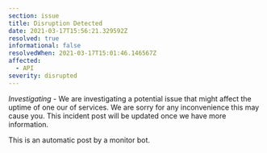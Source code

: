 ```yaml
---
section: issue
title: Disruption Detected
date: 2021-03-17T15:56:21.329592Z
resolved: true
informational: false
resolvedWhen: 2021-03-17T15:01:46.146567Z
affected:
  - API
severity: disrupted
---
```

*Investigating* - We are investigating a potential issue that might affect the uptime of one our of services. We are sorry for any inconvenience this may cause you. This incident post will be updated once we have more information.

This is an automatic post by a monitor bot.
        
